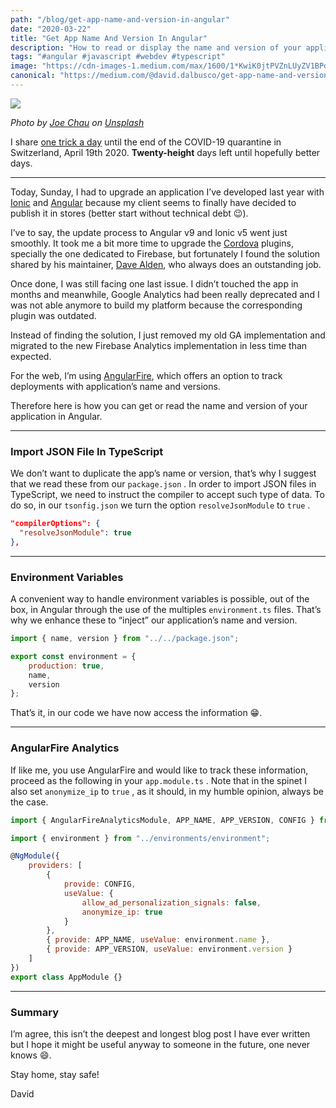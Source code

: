 ```yaml
---
path: "/blog/get-app-name-and-version-in-angular"
date: "2020-03-22"
title: "Get App Name And Version In Angular"
description: "How to read or display the name and version of your application in Angular without duplicating these information"
tags: "#angular #javascript #webdev #typescript"
image: "https://cdn-images-1.medium.com/max/1600/1*KwiK0jtPVZnLUyZV1BPdag.png"
canonical: "https://medium.com/@david.dalbusco/get-app-name-and-version-in-angular-8aa18eaa9f0e"
---
```


![](https://cdn-images-1.medium.com/max/1600/1*KwiK0jtPVZnLUyZV1BPdag.png)

_Photo by [Joe Chau](https://unsplash.com/@joechau?utm_source=unsplash&utm_medium=referral&utm_content=creditCopyText) on [Unsplash](https://unsplash.com/?utm_source=unsplash&utm_medium=referral&utm_content=creditCopyText)_

I share [one trick a day](https://daviddalbusco.com/blog/how-to-call-the-service-worker-from-the-web-app-context) until the end of the COVID-19 quarantine in Switzerland, April 19th 2020. **Twenty-height** days left until hopefully better days.

---

Today, Sunday, I had to upgrade an application I’ve developed last year with [Ionic](https://ionicframework.com) and [Angular](https://angular.io) because my client seems to finally have decided to publish it in stores (better start without technical debt 😉).

I’ve to say, the update process to Angular v9 and Ionic v5 went just smoothly. It took me a bit more time to upgrade the [Cordova](https://cordova.apache.org) plugins, specially the one dedicated to Firebase, but fortunately I found the solution shared by his maintainer, [Dave Alden](https://twitter.com/dpa99c), who always does an outstanding job.

Once done, I was still facing one last issue. I didn’t touched the app in months and meanwhile, Google Analytics had been really deprecated and I was not able anymore to build my platform because the corresponding plugin was outdated.

Instead of finding the solution, I just removed my old GA implementation and migrated to the new Firebase Analytics implementation in less time than expected.

For the web, I’m using [AngularFire](https://github.com/angular/angularfire), which offers an option to track deployments with application’s name and versions.

Therefore here is how you can get or read the name and version of your application in Angular.

---

### Import JSON File In TypeScript

We don’t want to duplicate the app’s name or version, that’s why I suggest that we read these from our `package.json` . In order to import JSON files in TypeScript, we need to instruct the compiler to accept such type of data. To do so, in our `tsonfig.json` we turn the option `resolveJsonModule` to `true` .

```json
"compilerOptions": {
  "resolveJsonModule": true
},
```

---

### Environment Variables

A convenient way to handle environment variables is possible, out of the box, in Angular through the use of the multiples `environment.ts` files. That’s why we enhance these to “inject” our application’s name and version.

```javascript
import { name, version } from "../../package.json";

export const environment = {
	production: true,
	name,
	version
};
```

That’s it, in our code we have now access the information 😁.

---

### AngularFire Analytics

If like me, you use AngularFire and would like to track these information, proceed as the following in your `app.module.ts` . Note that in the spinet I also set `anonymize_ip` to `true` , as it should, in my humble opinion, always be the case.

```javascript
import { AngularFireAnalyticsModule, APP_NAME, APP_VERSION, CONFIG } from "@angular/fire/analytics";

import { environment } from "../environments/environment";

@NgModule({
	providers: [
		{
			provide: CONFIG,
			useValue: {
				allow_ad_personalization_signals: false,
				anonymize_ip: true
			}
		},
		{ provide: APP_NAME, useValue: environment.name },
		{ provide: APP_VERSION, useValue: environment.version }
	]
})
export class AppModule {}
```

---

### Summary

I’m agree, this isn’t the deepest and longest blog post I have ever written but I hope it might be useful anyway to someone in the future, one never knows 😄.

Stay home, stay safe!

David
